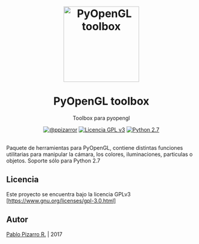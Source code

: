 <h1 align="center">
  <img alt="PyOpenGL toolbox" src="http://ppizarror.com/resources/other/python.png" width="200px" height="200px" />
  <br /><br />
  PyOpenGL toolbox</h1>
<p align="center">Toolbox para pyopengl</p>
<div align="center"><a href="http://ppizarror.com"><img alt="@ppizarror" src="http://ppizarror.com/badges/autor.svg" /></a>
<a href="https://www.gnu.org/licenses/"><img alt="Licencia GPL v3" src="http://ppizarror.com/badges/licenciagpl3.svg" /></a>
<a href="https://www.python.org/downloads/"><img alt="Python 2.7" src="http://ppizarror.com/badges/python27.svg" /></a>
</div><br />

Paquete de herramientas para PyOpenGL, contiene distintas funciones utilitarias para manipular la cámara, los colores, iluminaciones, particulas o objetos. Soporte sólo para Python 2.7

## Licencia
Este proyecto se encuentra bajo la licencia GPLv3 [https://www.gnu.org/licenses/gpl-3.0.html]

## Autor
<a href="http://ppizarror.com" title="ppizarror">Pablo Pizarro R.</a> | 2017
